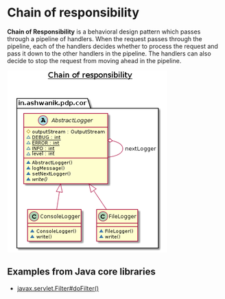 # Chain of responsibility

**Chain of Responsibility** is a behavioral design pattern which passes through a pipeline of handlers. When the request passes through the pipeline, each of the handlers decides whether to process the request and pass it down to the other handlers in the pipeline. The handlers can also decide to stop the request from moving ahead in the pipeline.

![Chain of responsibility](/docs/images/cor.png)


## Examples from Java core libraries

- [javax.servlet.Filter#doFilter()](https://docs.oracle.com/javaee/7/api/javax/servlet/Filter.html#doFilter-javax.servlet.ServletRequest-javax.servlet.ServletResponse-javax.servlet.FilterChain-)
    
